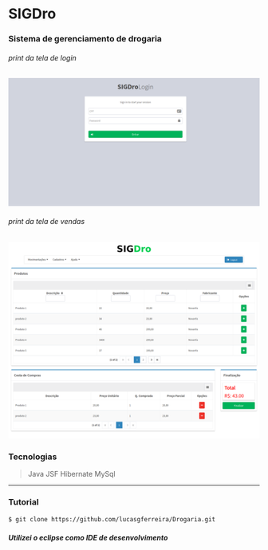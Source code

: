 # SIGDro
### Sistema de gerenciamento de drogaria
###### print da tela de login
![print da tela do sistema](https://raw.githubusercontent.com/lucasgferreira/Drogaria/master/screen/login.png)

###### print da tela de vendas
![print da tela do sistema](https://raw.githubusercontent.com/lucasgferreira/Drogaria/master/screen/vendas.png)

### Tecnologias
  
> Java JSF
> Hibernate
> MySql
----------
### Tutorial
```sh
$ git clone https://github.com/lucasgferreira/Drogaria.git
```

##### Utilizei o eclipse como IDE de desenvolvimento
